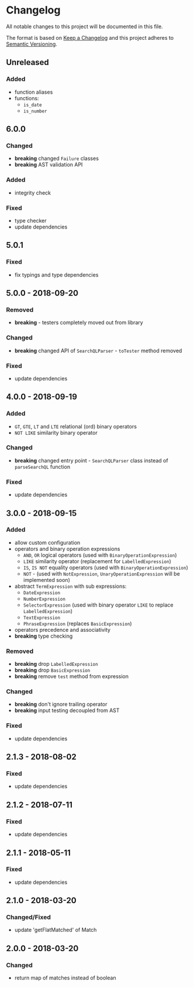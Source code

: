 # Changelog

All notable changes to this project will be documented in this file.

The format is based on [Keep a Changelog](http://keepachangelog.com/en/1.0.0/)
and this project adheres to [Semantic Versioning](http://semver.org/spec/v2.0.0.html).

## Unreleased
### Added
- function aliases
- functions:
  - `is_date`
  - `is_number`

## 6.0.0

### Changed
- **breaking** changed `Failure` classes
- **breaking** AST validation API

### Added
- integrity check

### Fixed
- type checker
- update dependencies

## 5.0.1

### Fixed
- fix typings and type dependencies

## 5.0.0 - 2018-09-20

### Removed
- **breaking** - testers completely moved out from library

### Changed
- **breaking** changed API of `SearchQLParser` - `toTester` method removed

### Fixed
- update dependencies

## 4.0.0 - 2018-09-19

### Added
- `GT`, `GTE`, `LT` and `LTE` relational (ord) binary operators
- `NOT LIKE` similarity binary operator

### Changed
- **breaking** changed entry point - `SearchQLParser` class instead of `parseSearchQL` function

### Fixed
- update dependencies

## 3.0.0 - 2018-09-15

### Added
- allow custom configuration
- operators and binary operation expressions
  - `AND`, `OR` logical operators (used with `BinaryOperationExpression`)
  - `LIKE` similarity operator (replacement for `LabelledExpression`)
  - `IS`, `IS NOT` equality operators (used with `BinaryOperationExpression`)
  - `NOT` - (used with `NotExpression`, `UnaryOperationExpression` will be implemented soon)
- abstract `TermExpression` with sub expressions:
  - `DateExpression`
  - `NumberExpression`
  - `SelectorExpression` (used with binary operator `LIKE` to replace `LabelledExpression`)
  - `TextExpression`
  - `PhraseExpression` (replaces `BasicExpression`)
- operators precedence and associativity
- **breaking** type checking

### Removed
- **breaking** drop `LabelledExpression`
- **breaking** drop `BasicExpression`
- **breaking** remove `test` method from expression

### Changed
- **breaking** don't ignore trailing operator
- **breaking** input testing decoupled from AST

### Fixed
- update dependencies

## 2.1.3 - 2018-08-02

### Fixed
- update dependencies

## 2.1.2 - 2018-07-11

### Fixed
- update dependencies

## 2.1.1 - 2018-05-11

### Fixed
- update dependencies

## 2.1.0 - 2018-03-20

### Changed/Fixed
- update 'getFlatMatched' of Match

## 2.0.0 - 2018-03-20

### Changed
- return map of matches instead of boolean
